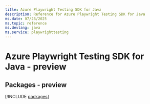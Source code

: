 ```yaml
---
title: Azure Playwright Testing SDK for Java
description: Reference for Azure Playwright Testing SDK for Java
ms.date: 07/23/2025
ms.topic: reference
ms.devlang: java
ms.service: playwrighttesting
---
```

# Azure Playwright Testing SDK for Java - preview
## Packages - preview
[!INCLUDE [packages](playwright-testing-index.md)]